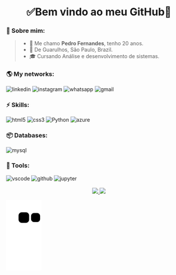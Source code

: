 <h1 align="center"> 
	✅Bem vindo ao meu GitHub🚀
</h1>

### 👦 Sobre mim: 
> - 👋 Me chamo **Pedro Fernandes**, tenho 20 anos.
> - 📌 De Guarulhos, São Paulo, Brazil.
> - 🎓 Cursando Análise e desenvolvimento de sistemas.

### 🌎 My networks:
<div style="display: inline_block">
  <img aling="center" alt="linkedin" src="https://img.shields.io/badge/LinkedIn-0077B5?style=for-the-badge&logo=linkedin&logoColor=white)](https://www.linkedin.com/in/pedro-moura-tecnologia/" />
  <img aling="center" alt="instagram" src="https://img.shields.io/badge/Instagram-E4405F?style=for-the-badge&logo=instagram&logoColor=white)](https://www.instagram.com/eldropeernandes/" />
  <img aling="center" alt="whatsapp" src="https://img.shields.io/badge/WhatsApp-25D366?style=for-the-badge&logo=whatsapp&logoColor=white)](https://api.whatsapp.com/send?phone=5511940708204&text=Ol%C3%A1%20Pedro%20tudo%20bem%3F%20Vim%20aqui%20pois%20tive%20interesse%20no%20seu%20perfil%20no%20Github"/>
  <img aling="center" alt="gmail" src="https://img.shields.io/badge/Gmail-D14836?style=for-the-badge&logo=gmail&logoColor=white)" />
</div>
  
### ⚡ Skills:
<div style="display: inline_block">
  <img aling="center" alt="html5" src="https://img.shields.io/badge/HTML5-E34F26?style=for-the-badge&logo=html5&logoColor=white" />
  <img aling="center" alt="css3" src="https://img.shields.io/badge/CSS3-1572B6?style=for-the-badge&logo=css3&logoColor=white" />
  <img aling='center' alt="Python" src="https://img.shields.io/badge/python-3670A0?style=for-the-badge&logo=python&logoColor=ffdd54"/>
  <img aling="center" alt="azure" src="https://img.shields.io/badge/Azure_DevOps-0078D7?style=for-the-badge&logo=azure-devops&logoColor=white"/>
</div>

### 📦 Databases:
<div>
  <img aling="center" alt="mysql" src="https://img.shields.io/badge/MySQL-005C84?style=for-the-badge&logo=mysql&logoColor=white"/>
</div>

### 🧰 Tools:
<div>
  <img aling="center" alt="vscode" src="https://img.shields.io/badge/VSCode-0078D4?style=for-the-badge&logo=visual%20studio%20code&logoColor=white"/>
  <img aling="center" alt="github" src="https://img.shields.io/badge/GitHub-100000?style=for-the-badge&logo=github&logoColor=white"/>
  <img aling="center" alt="jupyter" src="https://img.shields.io/badge/Jupyter-F37626.svg?&style=for-the-badge&logo=Jupyter&logoColor=white"/>
</div>

<br>
<div align="center">
  <a href="https://github.com/whoemai">
  <img height="150em" src="https://github-readme-stats.vercel.app/api?username=whoemai&show_icons=true&theme=merko&include_all_commits=true&count_private=true"/>
  <img height="150em" src="https://github-readme-stats.vercel.app/api/top-langs/?username=whoemai&layout=compact&langs_count=7&theme=merko"/>
</div>
  
![Snake animation](https://github.com/whoemai/whoemai/blob/output/github-contribution-grid-snake.svg)
